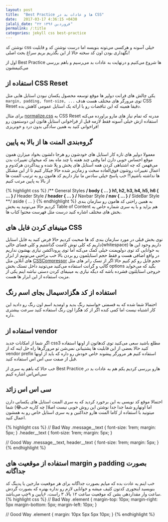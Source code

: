 ```yaml
---
layout: post
title:  "Best Practice ها و عادات بد در CSS"
date:   2017-03-17 4:36:15 +0430
jalali_date: "۲۲ فروردین ۱۳۹۶"
permalink: /:title
categories: jekyll css best-practice 
---
```


نوشتن کد css خیلی آسونه و هرکسی می‌تونه بنویسه اما درست نوشتن کد و قابلیت نگهداری بودن اون کد سخته حالا از این بگذریم بریم سراغ بحث اصلی!

اول از Best Practice ها شروع می‌کنیم و درنهایت به عادات بد می‌رسیم و باهم بررسی می‌کنیمشون

## استفاده از CSS Reset
یکی چالش های فرانت دولپر ها موقع توسعه محصول یکسان نبودن استایل هایی مثل ```margin, padding, font-size, ...``` توی مرورگر های مختلف هست هدف CSS Reset دقیقا همینه که این تناقضات رو با ارائه یک استایل عمومی کاهش بده.

برای مثال [normalize.css](https://necolas.github.io/normalize.css/) یه CSS Reset مدرنه که تمام نیاز های مارو براورده می‌کنه استفاده ازش خیلی آسونه فقط لازمه قبل از فراخوانی استایل هاتون این دوستمون رو فراخوانی کنید به همین سادگی بدون درد و خونریزی!

## گروه‌بندی المنت ها از بالا به پایین
معمولا دولپر های تازه کار استایل های خودشون رو هرجا دلشون بخواد میزارن همون موقع احساس خوبی دارن اما وقتی چند هفته یا چند ماه بعد که میخوان تغییرات بدن می‌فهمن که چه اشتباهی کردن همه استایل های پخش و پلا شده و پیداکردن هرکدوم و اعمال تغییرات روشون فوق‌العاده سخت و زمان‌بر شده حالا چیکار کنیم تا از این مشکل ها نداشته باشیم؟! خب پاسخ خیلی سادس ما نیاز داریم کد هامون رو به ترتیب المنت ها از بالا به پایین مرتب کنیم

{% highlight css %}
/** General Styles **/
body {
    ...
}
h1, h2, h3, h4, h5, h6 {
    ...
}
/** Header Style **/
header {
    ...
}
/** Navbar Style **/
nav {
    ...
}
/** SideBar Style **/
aside {
    ...
}
{% endhighlight %}
به همین راحتی کد هامون رو سازمان بندی کردیم حالا می‌تونید یه بخش Table of Content هم بزاید و با یه سری شماره خاص به بخش های مختلف اشاره کنید درست مثل فهرست محتوا کتاب ها.

## مینیفای کردن فایل های CSS
توی بخش قبلی در مورد سازمان بندی کد ها صحبت کردیم حالا فرض کنید یه فایل استایل داریم که کلی توش کامنت گذاشتیم و کلی فضای خالی(whitespace) داریم وجود این ها به خوانایی کد توی دولوپمنت خیلی کمک می‌کنه اما توی پروداکشن نیازی بهشون نداریم در واقع اضافی هست و فقط حجم استایلمون رو بردن بالا خب براحتی می‌تونیم از ابزار های آنلاین مثل [CSSCompressor](http://csscompressor.com/) حجم فایل رو کم کنیم حالا اگر از تسک رانر های مثل گالپ و گرانت استفاده می‌کنید می‌تونید داخل تستک بخش options بگید که می‌خواید خروجی استایلتون فشرده باشه که دیگه نیازی به مینیفای کردن دستی نباشه اینم یکی از مزیت استفاده از این ابزار ها هست.

## استفاده از کد هگزادسیمال بجای اسم رنگ
احتمالا شما شده که به قسمتی خواستید رنگ بدید و اومدید اسم اون رنگ رو دادید این کار اشتباه نیست اما کمی کنده اگر از کد هگزا اون رنگ استفاده کنید سرعت بیشتری داره.

## استفاده از vendor
اگر شما از امکانات جدید css3 مطلع باشید سعی می‌کنید توی کدهاتون از اونها استفاده کنید حالا بعضی از این قابلیت ها پشتیبانی نمی‌شن تو مرورگرها راه حل اینه که از vendor prefix استفاده کنیم هر مرورگر پیشوند خاص خودش رو داره که باید از اونها قبل از صفت سی اس اس استفاده کنید.

خب حالا که باهم یه سری از Best Practice هارو بررسی کردیم  یکم هم به عادات بد در سی‌اس‌اس اشاره کینم

## سی اس اس زائد
احتمالا موقع کد نویسی به این برخورد کردید که یه سری المنت استایل های یکسانی دارن اما اونهارو شما جدا جدا نوشتن این روش خوبی نیست اصلا( چه کاریه خب😂) شما میتونید با استفاده از کاما المنت هارو جداکنین و یه سری استایل خاص رو به همشون اعمال کنید.

{% highlight css %}
// Bad Way
.message__text {
    font-size: 1rem;
    margin: 5px;
}
.header__text {
    font-size: 1rem;
    margin: 5px;
}

// Good Way
.message__text, header__text {
    font-size: 1rem;
    margin: 5px;
}
{% endhighlight %}

## استفاده از موقعیت های margin و padding بصورت جداگانه
خب اینم یه عادت بده که میایم بصورت جداگانه برای هر موقعیت مارجین یا پدینگ کد بنویسید اینجوری کدتون کثیف میشه و خوانایی لازم رو نداره بهتره که بصورت گردش ساعت وار مقداردهی بشن که موقعیت ساعت ۱۲ بالا، ۳ راست، ۶پایین و ۹چپ می‌باشد.
{% highlight css %}
// Bad Way
.element {
    margin-top: 10px;
    margin-right: 5px
    margin-bottom: 5px;
    margin-left: 10px;
}

// Good Way
.element {
    margin: 10px 5px 5px 10px;
}
{% endhighlight %}
<!--
## استفاده از آندرلاین در کلاس و آیدی
استفاده از آندرلاین توی اسم کلاس ها و آیدی ها ممکنه به شما خروجی غیر مرتبطی توی مرورگر های قدیمی بهتون بده پس پیشنهاد میشه از آندرلاین دوری کنید و از دش بجاش استفاده کنید-->